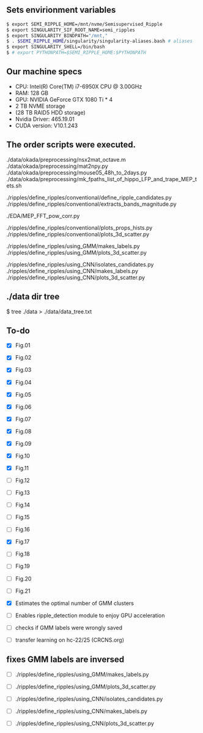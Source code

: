## Sets envirionment variables
``` bash
$ export SEMI_RIPPLE_HOME=/mnt/nvme/Semisupervised_Ripple
$ export SINGULARITY_SIF_ROOT_NAME=semi_ripples
$ export SINGULARITY_BINDPATH="/mnt,"
$ . $SEMI_RIPPLE_HOME/singularity/singularity-aliases.bash # aliases
$ export SINGULARITY_SHELL=/bin/bash
$ # export PYTHONPATH=$SEMI_RIPPLE_HOME:$PYTHONPATH
```

## Our machine specs
- CPU: Intel(R) Core(TM) i7-6950X CPU @ 3.00GHz
- RAM: 128 GB
- GPU: NVIDIA GeForce GTX 1080 Ti * 4
- 2 TB NVME storage
- (28 TB RAID5 HDD storage)
- Nvidia Driver: 465.19.01
- CUDA version: V10.1.243


## The order scripts were executed.
./data/okada/preprocessing/nsx2mat_octave.m
./data/okada/preprocessing/mat2npy.py
./data/okada/preprocessing/mouse05_48h_to_2days.py
./data/okada/preprocessing/mk_fpaths_list_of_hippo_LFP_and_trape_MEP_tets.sh

./ripples/define_ripples/conventional/define_ripple_candidates.py
./ripples/define_ripples/conventional/extracts_bands_magnitude.py

./EDA/MEP_FFT_pow_corr.py

./ripples/define_ripples/conventional/plots_props_hists.py
./ripples/define_ripples/conventional/plots_3d_scatter.py
  
./ripples/define_ripples/using_GMM/makes_labels.py
./ripples/define_ripples/using_GMM/plots_3d_scatter.py

./ripples/define_ripples/using_CNN/isolates_candidates.py
./ripples/define_ripples/using_CNN/makes_labels.py
./ripples/define_ripples/using_CNN/plots_3d_scatter.py


## ./data dir tree 
$ tree ./data > ./data/data_tree.txt


## To-do
- [x] Fig.01
- [x] Fig.02
- [x] Fig.03
- [x] Fig.04
- [x] Fig.05
- [x] Fig.06
- [x] Fig.07
- [x] Fig.08
- [x] Fig.09
- [x] Fig.10
- [x] Fig.11
- [ ] Fig.12
- [ ] Fig.13
- [ ] Fig.14
- [ ] Fig.15
- [ ] Fig.16
- [x] Fig.17
- [ ] Fig.18
- [ ] Fig.19
- [ ] Fig.20
- [ ] Fig.21

- [x] Estimates the optimal number of GMM clusters
- [ ] Enables ripple_detection module to enjoy GPU acceleration


- [ ] checks if GMM labels were wrongly saved
- [ ] transfer learning on hc-22/25 (CRCNS.org)


## fixes GMM labels are inversed
- [ ] ./ripples/define_ripples/using_GMM/makes_labels.py
- [ ] ./ripples/define_ripples/using_GMM/plots_3d_scatter.py

- [ ] ./ripples/define_ripples/using_CNN/isolates_candidates.py
- [ ] ./ripples/define_ripples/using_CNN/makes_labels.py
- [ ] ./ripples/define_ripples/using_CNN/plots_3d_scatter.py
